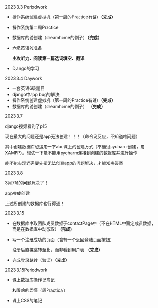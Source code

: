 2023.3.3 Periodwork

- 操作系统创建虚拟机（第一周的Practice有讲）**（完成）**

- 操作系统第二周Practice 

- 数据库的试创建（dreamhome的例子）**（完成）**

- 六级英语的准备 

	**主攻听力、阅读第一篇选词填空、翻译**

- Django的学习

2023.3.4 Daywork

- 一套英语6级题目
- django中app bug的解决
- 操作系统创建虚拟机（第一周的Practice有讲）**（完成）**
- 数据库的试创建（dreamhome的例子） **（完成）**

2023.3.7

django视频看到了p15

现在最大的问题还是app无法创建！！！（命令没反应，不知道啥问题）

其中创建数据库想运用一下abd课上的创建方式（不通过pycharm创建，用XAMPP）。想试一下能不能用pycharm连接到创建的数据库并进行操作

能不能实现还需要先把无法创建app的问题解决，才能知晓答案



2023.3.8

3月7号的问题解决了！

app完成创建

上述所创建的数据库也行得通！



2023.3.15

- 在数据库中取团队成员数据于contactPage中（不在HTML中固定成员数据，而是在数据库中动态取） **(完成)**

- 写一个注册成功的页面（含有一个返回登陆页面按钮）

	注册后直接跳转至此，而非看到用户表 **（完成）**
	
- 完成登录跳转（验证）**（完成）**



2023.3.15Periodwork

- 课上数据库操作记笔记

	权限啥的弄懂（周Practical）
	
- 课上CSS的笔记



